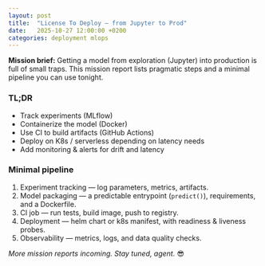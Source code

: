 ```yaml
---
layout: post
title:  "License To Deploy — from Jupyter to Prod"
date:   2025-10-27 12:00:00 +0200
categories: deployment mlops
---
```


**Mission brief:** Getting a model from exploration (Jupyter) into production is full of small traps. This mission report lists pragmatic steps and a minimal pipeline you can use tonight.

### TL;DR
- Track experiments (MLflow)
- Containerize the model (Docker)
- Use CI to build artifacts (GitHub Actions)
- Deploy on K8s / serverless depending on latency needs
- Add monitoring & alerts for drift and latency

### Minimal pipeline
1. Experiment tracking — log parameters, metrics, artifacts.
2. Model packaging — a predictable entrypoint (`predict()`), requirements, and a Dockerfile.
3. CI job — run tests, build image, push to registry.
4. Deployment — helm chart or k8s manifest, with readiness & liveness probes.
5. Observability — metrics, logs, and data quality checks.

_More mission reports incoming. Stay tuned, agent._ 😎
